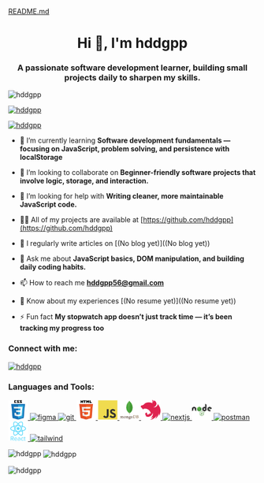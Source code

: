 [README.md](https://github.com/user-attachments/files/21689014/README.md)
<h1 align="center">Hi 👋, I'm hddgpp</h1>
<h3 align="center">A passionate software development learner, building small projects daily to sharpen my skills.</h3>

<p align="left"> <img src="https://komarev.com/ghpvc/?username=hddgpp&label=Profile%20views&color=0e75b6&style=flat" alt="hddgpp" /> </p>

<p align="left"> <a href="https://github.com/ryo-ma/github-profile-trophy"><img src="https://github-profile-trophy.vercel.app/?username=hddgpp" alt="hddgpp" /></a> </p>

<p align="left"> <a href="https://twitter.com/hddgpp" target="blank"><img src="https://img.shields.io/twitter/follow/hddgpp?logo=twitter&style=for-the-badge" alt="hddgpp" /></a> </p>

- 🌱 I’m currently learning **Software development fundamentals — focusing on JavaScript, problem solving, and persistence with localStorage**

- 👯 I’m looking to collaborate on **Beginner-friendly software projects that involve logic, storage, and interaction.**

- 🤝 I’m looking for help with **Writing cleaner, more maintainable JavaScript code.**

- 👨‍💻 All of my projects are available at [https://github.com/hddgpp](https://github.com/hddgpp)

- 📝 I regularly write articles on [(No blog yet)]((No blog yet))

- 💬 Ask me about **JavaScript basics, DOM manipulation, and building daily coding habits.**

- 📫 How to reach me **hddgpp56@gmail.com**

- 📄 Know about my experiences [(No resume yet)]((No resume yet))

- ⚡ Fun fact **My stopwatch app doesn’t just track time — it’s been tracking my progress too**

<h3 align="left">Connect with me:</h3>
<p align="left">
<a href="https://twitter.com/hddgpp" target="blank"><img align="center" src="https://raw.githubusercontent.com/rahuldkjain/github-profile-readme-generator/master/src/images/icons/Social/twitter.svg" alt="hddgpp" height="30" width="40" /></a>
</p>

<h3 align="left">Languages and Tools:</h3>
<p align="left"> <a href="https://www.w3schools.com/css/" target="_blank" rel="noreferrer"> <img src="https://raw.githubusercontent.com/devicons/devicon/master/icons/css3/css3-original-wordmark.svg" alt="css3" width="40" height="40"/> </a> <a href="https://www.figma.com/" target="_blank" rel="noreferrer"> <img src="https://www.vectorlogo.zone/logos/figma/figma-icon.svg" alt="figma" width="40" height="40"/> </a> <a href="https://git-scm.com/" target="_blank" rel="noreferrer"> <img src="https://www.vectorlogo.zone/logos/git-scm/git-scm-icon.svg" alt="git" width="40" height="40"/> </a> <a href="https://www.w3.org/html/" target="_blank" rel="noreferrer"> <img src="https://raw.githubusercontent.com/devicons/devicon/master/icons/html5/html5-original-wordmark.svg" alt="html5" width="40" height="40"/> </a> <a href="https://developer.mozilla.org/en-US/docs/Web/JavaScript" target="_blank" rel="noreferrer"> <img src="https://raw.githubusercontent.com/devicons/devicon/master/icons/javascript/javascript-original.svg" alt="javascript" width="40" height="40"/> </a> <a href="https://www.mongodb.com/" target="_blank" rel="noreferrer"> <img src="https://raw.githubusercontent.com/devicons/devicon/master/icons/mongodb/mongodb-original-wordmark.svg" alt="mongodb" width="40" height="40"/> </a> <a href="https://nestjs.com/" target="_blank" rel="noreferrer"> <img src="https://raw.githubusercontent.com/devicons/devicon/master/icons/nestjs/nestjs-plain.svg" alt="nestjs" width="40" height="40"/> </a> <a href="https://nextjs.org/" target="_blank" rel="noreferrer"> <img src="https://cdn.worldvectorlogo.com/logos/nextjs-2.svg" alt="nextjs" width="40" height="40"/> </a> <a href="https://nodejs.org" target="_blank" rel="noreferrer"> <img src="https://raw.githubusercontent.com/devicons/devicon/master/icons/nodejs/nodejs-original-wordmark.svg" alt="nodejs" width="40" height="40"/> </a> <a href="https://postman.com" target="_blank" rel="noreferrer"> <img src="https://www.vectorlogo.zone/logos/getpostman/getpostman-icon.svg" alt="postman" width="40" height="40"/> </a> <a href="https://reactjs.org/" target="_blank" rel="noreferrer"> <img src="https://raw.githubusercontent.com/devicons/devicon/master/icons/react/react-original-wordmark.svg" alt="react" width="40" height="40"/> </a> <a href="https://tailwindcss.com/" target="_blank" rel="noreferrer"> <img src="https://www.vectorlogo.zone/logos/tailwindcss/tailwindcss-icon.svg" alt="tailwind" width="40" height="40"/> </a> </p>

<p><img align="left" src="https://github-readme-stats.vercel.app/api/top-langs?username=hddgpp&show_icons=true&locale=en&layout=compact" alt="hddgpp" /></p>

<p>&nbsp;<img align="center" src="https://github-readme-stats.vercel.app/api?username=hddgpp&show_icons=true&locale=en" alt="hddgpp" /></p>

<p><img align="center" src="https://github-readme-streak-stats.herokuapp.com/?user=hddgpp&" alt="hddgpp" /></p>

